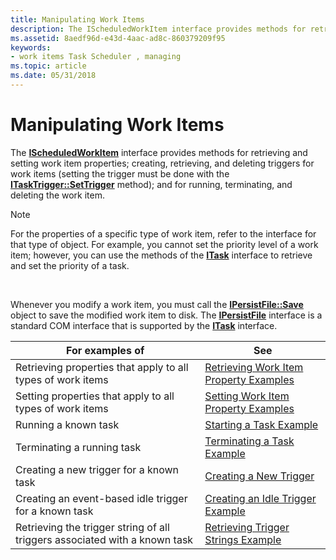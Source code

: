 ```yaml
---
title: Manipulating Work Items
description: The IScheduledWorkItem interface provides methods for retrieving and setting work item properties; creating, retrieving, and deleting triggers for work items (setting the trigger must be done with the ITaskTrigger SetTrigger method); and for running, terminating, and deleting the work item.Note  For the properties of a specific type of work item, refer to the interface for that type of object. For example, you cannot set the priority level of a work item; however, you can use the methods of the ITask interface to retrieve and set the priority of a task.
ms.assetid: 8aedf96d-e43d-4aac-ad8c-860379209f95
keywords:
- work items Task Scheduler , managing
ms.topic: article
ms.date: 05/31/2018
---
```


# Manipulating Work Items

The [**IScheduledWorkItem**](/windows/desktop/api/Mstask/nn-mstask-ischeduledworkitem) interface provides methods for retrieving and setting work item properties; creating, retrieving, and deleting triggers for work items (setting the trigger must be done with the [**ITaskTrigger::SetTrigger**](/windows/desktop/api/Mstask/nf-mstask-itasktrigger-settrigger) method); and for running, terminating, and deleting the work item.

> [!Note]  
> For the properties of a specific type of work item, refer to the interface for that type of object. For example, you cannot set the priority level of a work item; however, you can use the methods of the [**ITask**](/windows/desktop/api/Mstask/nn-mstask-itask) interface to retrieve and set the priority of a task.

 

Whenever you modify a work item, you must call the [**IPersistFile::Save**](https://msdn.microsoft.com/library/ms693701(v=VS.85).aspx) object to save the modified work item to disk. The [**IPersistFile**](https://msdn.microsoft.com/library/ms687223(v=VS.85).aspx) interface is a standard COM interface that is supported by the [**ITask**](/windows/desktop/api/Mstask/nn-mstask-itask) interface.

| For examples of                                                            | See                                                                                  |
|----------------------------------------------------------------------------|--------------------------------------------------------------------------------------|
| Retrieving properties that apply to all types of work items                | [Retrieving Work Item Property Examples](retrieving-work-item-property-examples.md) |
| Setting properties that apply to all types of work items                   | [Setting Work Item Property Examples](setting-work-item-property-examples.md)       |
| Running a known task                                                       | [Starting a Task Example](starting-a-task-example.md)                               |
| Terminating a running task                                                 | [Terminating a Task Example](terminating-a-task-example.md)                         |
| Creating a new trigger for a known task                                    | [Creating a New Trigger](creating-a-new-trigger.md)                                 |
| Creating an event-based idle trigger for a known task                      | [Creating an Idle Trigger Example](creating-an-idle-trigger-example.md)             |
| Retrieving the trigger string of all triggers associated with a known task | [Retrieving Trigger Strings Example](retrieving-trigger-strings-example.md)         |



 

 

 




